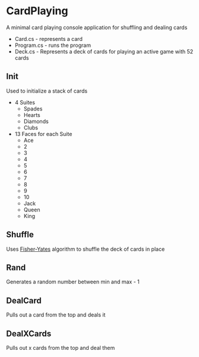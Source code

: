 # CardPlaying
A minimal card playing console application for shuffling and dealing cards
  - Card.cs - represents a card
  - Program.cs - runs the program
  - Deck.cs - Represents a deck of cards for playing an active game with 52 cards

## Init
Used to initialize a stack of cards
- 4 Suites
  - Spades
  - Hearts
  - Diamonds
  - Clubs
- 13 Faces for each Suite
  - Ace
  - 2
  - 3
  - 4
  - 5
  - 6
  - 7
  - 8
  - 9
  - 10
  - Jack
  - Queen
  - King

## Shuffle
Uses [Fisher-Yates](http://en.wikipedia.org/wiki/Fisher%E2%80%93Yates_shuffle) algorithm to shuffle the deck of cards in place

## Rand
Generates a random number between min and max - 1

## DealCard
Pulls out a card from the top and deals it

## DealXCards
Pulls out x cards from the top and deal them

